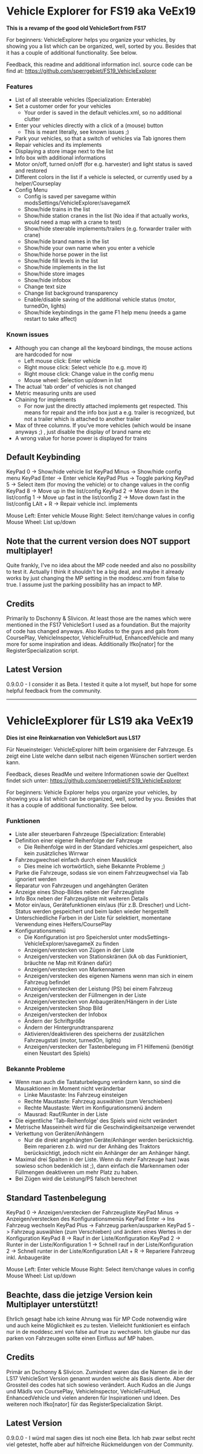 # Vehicle Explorer for FS19 aka VeEx19
**This is a revamp of the good old VehicleSort from FS17**

For beginners: VehicleExplorer helps you organize your vehicles, by showing you a list which can be organized, well, sorted by you.
Besides that it has a couple of additional functionality. See below.

Feedback, this readme and additional information incl. source code can be find at: https://github.com/sperrgebiet/FS19_VehicleExplorer

### Features
* List of all steerable vehicles (Specialization: Enterable)
* Set a customer order for your vehicles
  * Your order is saved in the default vehicles.xml, so no additional clutter
* Enter your vehicles directly with a click of a (mouse) button
  * This is meant literally, see known issues ;)
* Park your vehicles, so that a switch of vehicles via Tab ignores them
* Repair vehicles and its implements
* Displaying a store image next to the list
* Info box with additional informations
* Motor on/off, turned on/off (for e.g. harvester) and light status is saved and restored
* Different colors in the list if a vehicle is selected, or currently used by a helper/Courseplay
* Config Menu
  * Config is saved per savegame within modsSettings/VehicleExplorer/savegameX
  * Show/hide trains in the list
  * Show/hide station cranes in the list (No idea if that actually works, would need a map with a crane to test)
  * Show/hide steerable implements/trailers (e.g. forwarder trailer with crane)
  * Show/hide brand names in the list
  * Show/hide your own name when you enter a vehicle
  * Show/hide horse power in the list
  * Show/hide fill levels in the list
  * Show/hide implements in the list
  * Show/hide store images
  * Show/hide infobox
  * Change text size
  * Change list background transparency
  * Enable/disable saving of the additional vehicle status (motor, turnedOn, lights)
  * Show/hide keybindings in the game F1 help menu (needs a game restart to take affect)

### Known issues
* Although you can change all the keyboard bindings, the mouse actions are hardcoded for now
  * Left mouse click: Enter vehicle
  * Right mouse click: Select vehicle (to e.g. move it)
  * Right mouse click: Change value in the config menu
  * Mouse wheel: Selection up/down in list
* The actual 'tab order' of vehicles is not changed
* Metric measuring units are used
* Chaining for implements
  * For now just the directly attached implements get respected. This means for repair and the info box just a e.g. trailer is recognized, but not a trailer which is attached to another trailer
* Max of three columns. If you've more vehicles (which would be insane anyways ;) , just disable the display of brand name etc
* A wrong value for horse power is displayed for trains

## Default Keybinding
KeyPad 0 -> Show/hide vehicle list
KeyPad Minus -> Show/hide config menu 
KeyPad Enter -> Enter vehicle
KeyPad Plus -> Toggle parking
KeyPad 5 -> Select item (for moving the vehicle) or to change values in the config
KeyPad 8 -> Move up in the list/config
KeyPad 2 -> Move down in the list/config
1 -> Move up fast in the list/config
2 -> Move down fast in the list/config
LAlt + R -> Repair vehicle incl. implements

Mouse Left: Enter vehicle
Mouse Right:  Select item/change values in config
Mouse Wheel: List up/down

## Note that the current version does NOT support multiplayer!
Quite frankly, I've no idea about the MP code needed and also no possibility to test it. Actually I think it shouldn't be a big deal, and maybe it already works by just changing
the MP setting in the moddesc.xml from false to true. I assume just the parking possibility has an impact to MP.

## Credits
Primarily to Dschonny & Slivicon. At least those are the names which were mentioned in the FS17 VehicleSort I used as a foundation. But the majority of code has changed anyways.
Also Kudos to the guys and gals from CoursePlay, VehicleInspector, VehicleFruitHud, EnhancedVehicle and many more for some inspiration and ideas.
Additionally Ifko[nator] for the RegisterSpecialization script.


## Latest Version
0.9.0.0 - I consider it as Beta. I tested it quite a lot myself, but hope for some helpful feedback from the community.

-----


# VehicleExplorer für LS19 aka VeEx19
**Dies ist eine Reinkarnation von VehicleSort aus LS17**

Für Neueinsteiger: VehicleExplorer hilft beim organisiere der Fahrzeuge. Es zeigt eine Liste welche dann selbst nach eigenen Wünschen sortiert werden kann.

Feedback, dieses ReadMe und weitere Informationen sowie der Quelltext findet sich unter: https://github.com/sperrgebiet/FS19_VehicleExplorer

For beginners: Vehicle Explorer helps you organize your vehicles, by showing you a list which can be organized, well, sorted by you.
Besides that it has a couple of additional functionality. See below.

### Funktionen
* Liste aller steuerbaren Fahrzeuge (Specialization: Enterable)
* Definition einer eigener Reihenfolge der Fahrzeuge
  * Die Reihenfolge wird in der Standard vehicles.xml gespeichert, also kein zusätzliches Wirrwar
* Fahrzeugwechsel einfach durch einen Mausklick
  * Dies meine ich wortwörtlich, siehe Bekannte Probleme ;)
* Parke die Fahrzeuge, sodass sie von einem Fahrzeugwechsel via Tab ignoriert werden
* Reparatur von Fahrzeugen und angehängten Geräten
* Anzeige eines Shop-Bildes neben der Fahrzeugliste
* Info Box neben der Fahrzeugliste mit weiteren Details
* Motor ein/aus, Gerätefunktionen ein/aus (für z.B. Drescher) und Licht-Status werden gespeichert und beim laden wieder hergestellt
* Unterschiedliche Farben in der Liste für selektiert, momentane Verwendung eines Helfers/CoursePlay
* Konfigurationsmenü
  * Die Konfiguration ist pro Speicherslot unter modsSettings-VehicleExplorer/savegameX zu finden
  * Anzeigen/verstecken von Zügen in der Liste
  * Anzeigen/verstecken von Stationskränen (kA ob das Funktioniert, bräuchte ne Map mit Kränen dafür)
  * Anzeigen/verstecken von Markennamen
  * Anzeigen/verstecken des eigenen Namens wenn man sich in einem Fahrzeug befindet
  * Anzeigen/verstecken der Leistung (PS) bei einem Fahrzeug
  * Anzeigen/verstecken der Füllmengen in der Liste
  * Anzeigen/verstecken von Anbaugeräten/Hängern in der Liste
  * Anzeigen/verstecken Shop Bild
  * Anzeigen/verstecken der Infobox
  * Ändern der Schriftgröße
  * Ändern der Hintergrundtransparenz
  * Aktivieren/deaktivieren des speicherns der zusätzlichen Fahrzeugstati (motor, turnedOn, lights)
  * Anzeigen/verstecken der Tastenbelegung im F1 Hilfemenü (benötigt einen Neustart des Spiels)

### Bekannte Probleme
* Wenn man auch die Tastaturbelegung verändern kann, so sind die Mausaktionen im Moment nicht veränderbar
  * Linke Maustaste: Ins Fahrzeug einsteigen
  * Rechte Maustaste: Fahrzeug auswählen (zum Verschieben)
  * Rechte Maustaste: Wert im Konfigurationsmenü ändern
  * Mausrad: Rauf/Runter in der Liste
* Die eigentliche 'Tab-Reihenfolge' des Spiels wird nicht verändert
* Metrische Masseinheit wird für die Geschwindigkeitsanzeige verwendet
* Verkettung von Geräten/Anhängern
  * Nur die direkt angehängten Geräte/Anhänger werden berücksichtig. Beim reparieren z.b. wird nur der Anhäng des Traktors berücksichtigt, jedoch nicht ein Anhänger der am Anhänger hängt.
* Maximal drei Spalten in der Liste. Wenn du mehr Fahrzeuge hast )was sowieso schon bedenklich ist ;), dann einfach die Markennamen oder Füllmengen deaktiveren um mehr Platz zu haben.
* Bei Zügen wird die Leistung/PS falsch berechnet

## Standard Tastenbelegung
KeyPad 0 -> Anzeigen/verstecken der Fahrzeugliste
KeyPad Minus -> Anzeigen/verstecken des Konfigurationsmenüs
KeyPad Enter -> Ins Fahrzeug wechseln
KeyPad Plus -> Fahrzeug parken/ausparken
KeyPad 5 -> Fahrzeug auswählen (zum Verschieben) und ändern eines Wertes in der Konfiguration
KeyPad 8 -> Rauf in der Liste/Konfiguration
KeyPad 2 -> Runter in der Liste/Konfiguration
1 -> Schnell rauf in der Liste/Konfiguration
2 -> Schnell runter in der Liste/Konfiguration
LAlt + R -> Repariere Fahrzeug inkl. Anbaugeräte

Mouse Left: Enter vehicle
Mouse Right:  Select item/change values in config
Mouse Wheel: List up/down

## Beachte, dass die jetzige Version kein Multiplayer unterstützt!
Ehrlich gesagt habe ich keine Ahnung was für MP Code notwendig wäre und auch keine Möglichkeit es zu testen. Vielleicht funktioniert es einfach nur in de moddesc.xml von false auf true zu wechseln.
Ich glaube nur das parken von Fahrzeugen sollte einen Einfluss auf MP haben.

## Credits
Primär an Dschonny & Slivicon. Zumindest waren das die Namen die in der LS17 VehicleSort Version genannt wurden welche als Basis diente. Aber der Grossteil des codes hat sich sowieso verändert.
Auch Kudos an die Jungs und Mädls von CoursePlay, VehicleInspector, VehicleFruitHud, EnhancedVehicle und vielen anderen für Inspirationen und Ideen.
Des weiteren noch Ifko[nator] für das RegisterSpecialization Skript.

## Latest Version
0.9.0.0 - I würd mal sagen dies ist noch eine Beta. Ich hab zwar selbst recht viel getestet, hoffe aber auf hilfreiche Rückmeldungen von der Community.